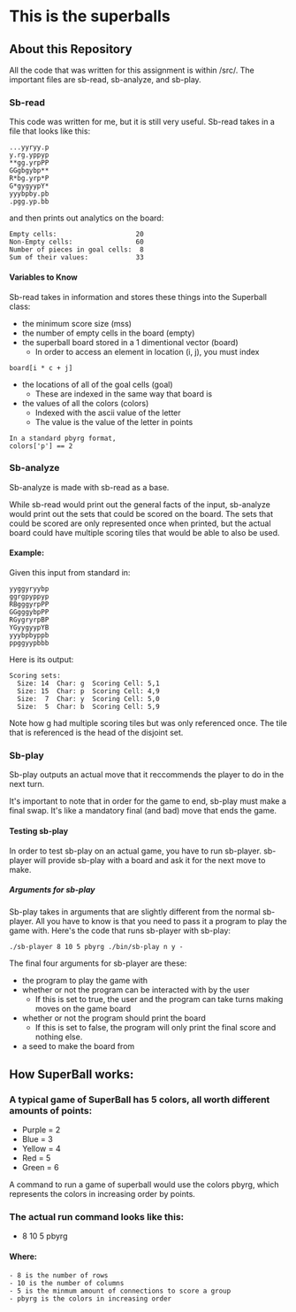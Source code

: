 # This is the superballs

## About this Repository
All the code that was written for this assignment is within /src/. 
The important files are sb-read, sb-analyze, and sb-play.

### Sb-read
This code was written for me, but it is still very useful. Sb-read takes in a file 
that looks like this:

```
...yyryy.p
y.rg.yppyp
**gg.yrpPP
GGgbgybp**
R*bg.yrp*P
G*gygyypY*
yyybpby.pb
.pgg.yp.bb
```

and then prints out analytics on the board:

```
Empty cells:                    20
Non-Empty cells:                60
Number of pieces in goal cells:  8
Sum of their values:            33
```
#### Variables to Know
  Sb-read takes in information and stores these things into the Superball class:
  * the minimum score size (mss)
  * the number of empty cells in the board (empty)
  * the superball board stored in a 1 dimentional vector (board)
    * In order to access an element in location (i, j), you must index 
```
board[i * c + j]
```
  * the locations of all of the goal cells (goal)
    * These are indexed in the same way that board is
  * the values of all the colors (colors)
    * Indexed with the ascii value of the letter
    * The value is the value of the letter in points
```
In a standard pbyrg format,
colors['p'] == 2
```
### Sb-analyze
Sb-analyze is made with sb-read as a base.

While sb-read would print out the general facts of the input, sb-analyze would print out the 
sets that could be scored on the board. The sets that could be scored are only represented once
when printed, but the actual board could have multiple scoring tiles that would be able to also
be used.

#### Example:
Given this input from standard in:
```
yyggyryybp
ggrgpyppyp
RBgggyrpPP
GGgggybpPP
RGygryrpBP
YGyygyypYB
yyybpbyppb
ppggyypbbb

```

Here is its output:
```
Scoring sets:
  Size: 14  Char: g  Scoring Cell: 5,1
  Size: 15  Char: p  Scoring Cell: 4,9
  Size:  7  Char: y  Scoring Cell: 5,0
  Size:  5  Char: b  Scoring Cell: 5,9
```

Note how g had multiple scoring tiles but was only referenced once. The tile that is referenced
is the head of the disjoint set.

### Sb-play
Sb-play outputs an actual move that it reccommends the player to do in the next turn.

It's important to note that in order for the game to end, sb-play must make a final swap.
It's like a mandatory final (and bad) move that ends the game.

#### Testing sb-play
In order to test sb-play on an actual game, you have to run sb-player. sb-player will provide
sb-play with a board and ask it for the next move to make. 

##### Arguments for sb-play
Sb-play takes in arguments that are slightly different from the normal sb-player. All you have to know
is that you need to pass it a program to play the game with. Here's the code that runs sb-player with sb-play:

```
./sb-player 8 10 5 pbyrg ./bin/sb-play n y -
```
The final four arguments for sb-player are these:
* the program to play the game with
* whether or not the program can be interacted with by the user
  * If this is set to true, the user and the program can take turns making moves on the game board
* whether or not the program should print the board
  * If this is set to false, the program will only print the final score and nothing else.
* a seed to make the board from


## How SuperBall works:
### A typical game of SuperBall has 5 colors, all worth different amounts of points:
  - Purple = 2
  - Blue = 3
  - Yellow = 4
  - Red = 5
  - Green = 6
  
A command to run a game of superball would use the colors pbyrg, which represents the colors in increasing order by points.
### The actual run command looks like this:
  - 8 10 5 pbyrg
  #### Where:
    - 8 is the number of rows
    - 10 is the number of columns
    - 5 is the minmum amount of connections to score a group
    - pbyrg is the colors in increasing order

